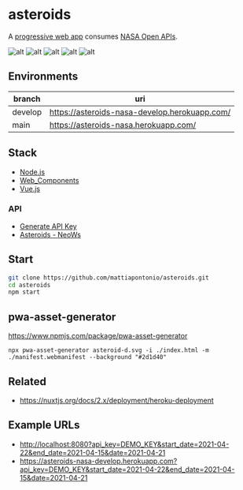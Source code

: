 # asteroids

A [progressive web app](https://developer.mozilla.org/en-US/docs/Web/Progressive_web_apps) consumes [NASA Open APIs](https://api.nasa.gov).

![alt](https://img.shields.io/github/issues/mattiapontonio/asteroids)
![alt](https://img.shields.io/github/forks/mattiapontonio/asteroids)
![alt](https://img.shields.io/github/stars/mattiapontonio/asteroids)
![alt](https://img.shields.io/github/license/mattiapontonio/asteroids)
![alt](https://img.shields.io/github/issues/mattiapontonio/asteroids)

## Environments

|branch|uri|
|-|-|
|develop|<https://asteroids-nasa-develop.herokuapp.com/>|
|main|<https://asteroids-nasa.herokuapp.com/>|

## Stack

- [Node.js](https://nodejs.org/en/)
- [Web_Components](https://developer.mozilla.org/it/docs/Web/Web_Components)
- [Vue.js](https://v3.vuejs.org/)

### API

- [Generate API Key](https://api.nasa.gov/#apidatagov_signup)
- [Asteroids - NeoWs](https://api.nasa.gov/#NeoWS)

## Start

```sh
git clone https://github.com/mattiapontonio/asteroids.git
cd asteroids
npm start
```

## pwa-asset-generator

<https://www.npmjs.com/package/pwa-asset-generator>

```shell
npx pwa-asset-generator asteroid-d.svg -i ./index.html -m ./manifest.webmanifest --background "#2d1d40"
```

## Related

- <https://nuxtjs.org/docs/2.x/deployment/heroku-deployment>

## Example URLs

- <http://localhost:8080?api_key=DEMO_KEY&start_date=2021-04-22&end_date=2021-04-15&date=2021-04-21>
- <https://asteroids-nasa-develop.herokuapp.com?api_key=DEMO_KEY&start_date=2021-04-22&end_date=2021-04-15&date=2021-04-21>